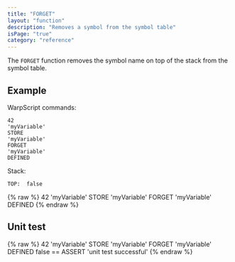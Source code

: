 ```yaml
---
title: "FORGET"
layout: "function"
description: "Removes a symbol from the symbol table"
isPage: "true"
category: "reference"
---
```



The `FORGET` function removes the symbol name on top of the stack from the symbol table.

## Example ##


WarpScript commands:

    42
    'myVariable'
    STORE
    'myVariable'
    FORGET
    'myVariable'
    DEFINED

Stack:

    TOP:  false

{% raw %}
<warp10-warpscript-widget backend="{{backend}}"  exec-endpoint="{{execEndpoint}}">
42
'myVariable'
STORE
'myVariable'
FORGET
'myVariable'
DEFINED
</warp10-warpscript-widget>
{% endraw %}    


## Unit test ##

{% raw %}
<warp10-warpscript-widget backend="{{backend}}"  exec-endpoint="{{execEndpoint}}">
42
'myVariable'
STORE
'myVariable'
FORGET
'myVariable'
DEFINED
false == ASSERT
'unit test successful'
</warp10-warpscript-widget>
{% endraw %}            
